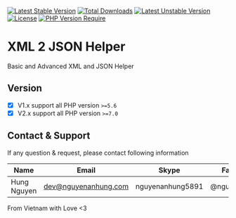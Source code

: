 [![Latest Stable Version](http://poser.pugx.org/nguyenanhung/xml2json-helper/v)](https://packagist.org/packages/nguyenanhung/xml2json-helper) [![Total Downloads](http://poser.pugx.org/nguyenanhung/xml2json-helper/downloads)](https://packagist.org/packages/nguyenanhung/xml2json-helper) [![Latest Unstable Version](http://poser.pugx.org/nguyenanhung/xml2json-helper/v/unstable)](https://packagist.org/packages/nguyenanhung/xml2json-helper) [![License](http://poser.pugx.org/nguyenanhung/xml2json-helper/license)](https://packagist.org/packages/nguyenanhung/xml2json-helper) [![PHP Version Require](http://poser.pugx.org/nguyenanhung/xml2json-helper/require/php)](https://packagist.org/packages/nguyenanhung/xml2json-helper)

# XML 2 JSON Helper

Basic and Advanced XML and JSON Helper

## Version

- [x] V1.x support all PHP version `>=5.6`
- [x] V2.x support all PHP version `>=7.0`

## Contact & Support

If any question & request, please contact following information

| Name        | Email                | Skype            | Facebook      |
| ----------- | -------------------- | ---------------- | ------------- |
| Hung Nguyen | dev@nguyenanhung.com | nguyenanhung5891 | @nguyenanhung |

From Vietnam with Love <3
